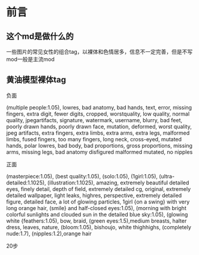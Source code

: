 # 前言

## 这个md是做什么的

一些图片的常见女性的组合tag，以裸体和色情居多，信息不一定完善，但是不写mod一般是主流mod



## 黄油模型裸体tag

负面

(multiple people:1.05), lowres, bad anatomy, bad hands, text, error, missing fingers, extra digit, fewer digits, cropped, worstquality, low quality, normal quality, jpegartifacts, signature, watermark, username, blurry, bad feet, poorly drawn hands, poorly drawn face, mutation, deformed, worst quality, jpeg artifacts, extra fingers, extra limbs, extra arms, extra legs, malformed limbs, fused fingers, too many fingers, long neck, cross-eyed, mutated hands, polar lowres, bad body, bad proportions, gross proportions, missing arms, missing legs, bad anatomy disfigured malformed mutated, no nipples

正面

(masterpiece:1.05), (best quality:1.05), (solo:1.05), (1girl:1.05), (ultra-detailed:1.1025), (illustration:1.1025), amazing, extremely beautiful detailed eyes, finely detail, depth of field, extremely detailed cg, original, extremely detailed wallpaper, light leaks, highres, perspective, extremely detailed figure, detailed face, a lot of glowing particles, 1girl {on a swing} with very long orange hair, (smile} and half-closed eyes:1.05), (morning with bright colorful sunlights and clouded sun in the detailed blue sky:1.05), (glowing white {feathers:1.05), bow, braid, (green eyes:1.5),medium breasts, halter dress, leaves, nature, (bloom:1.05), bishoujo, white thighhighs, (completely nude:1.7), (nipples:1.2),orange hair

20步